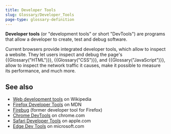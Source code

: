 ```yaml
---
title: Developer Tools
slug: Glossary/Developer_Tools
page-type: glossary-definition
---
```




**Developer tools** (or "development tools" or short "DevTools") are programs that allow a developer to create, test and debug software.

Current browsers provide integrated developer tools, which allow to inspect a website. They let users inspect and debug the page's {{Glossary("HTML")}}, {{Glossary("CSS")}}, and {{Glossary("JavaScript")}}, allow to inspect the network traffic it causes, make it possible to measure its performance, and much more.

## See also

- [Web development tools](https://en.wikipedia.org/wiki/Web_development_tools) on Wikipedia
- [Firefox Developer Tools](https://firefox-source-docs.mozilla.org/devtools-user/index.html) on MDN
- [Firebug](https://getfirebug.com/) (former developer tool for Firefox)
- [Chrome DevTools](https://developer.chrome.com/docs/devtools/) on chrome.com
- [Safari Developer Tools](https://support.apple.com/en-gb/guide/safari-developer/dev073038698/mac) on apple.com
- [Edge Dev Tools](https://learn.microsoft.com/en-us/archive/microsoft-edge/legacy/developer/) on microsoft.com
